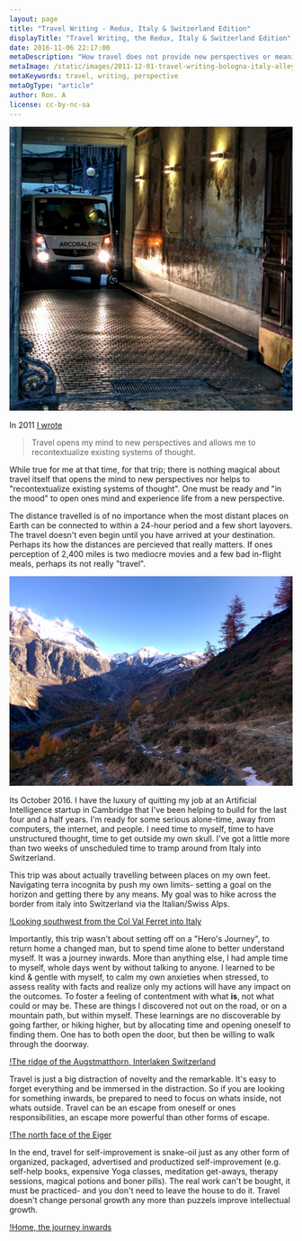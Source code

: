 ```yaml
---
layout: page
title: "Travel Writing - Redux, Italy & Switzerland Edition"
displayTitle: "Travel Writing, the Redux, Italy & Switzerland Edition"
date: 2016-11-06 22:17:00
metaDescription: "How travel does not provide new perspectives or meaning."
metaImage: /static/images/2011-12-01-travel-writing-bologna-italy-alleyway.jpg
metaKeywords: travel, writing, perspective
metaOgType: "article"
author: Ron. A
license: cc-by-nc-sa
---
```



![Garbage truck in Turino, Italy](/static/images/2016-10-24-travel-garbage.jpg)

In 2011 [I wrote](/2011/12/01/travel-writing/)

> Travel opens my mind to new perspectives and allows me to recontextualize
> existing systems of thought.

While true for me at that time, for that trip; there is nothing magical about
travel itself that opens the mind to new perspectives nor helps to
"recontextualize existing systems of thought". One must be ready and "in the
mood" to open ones mind and experience life from a new perspective.

The distance travelled is of no importance when the most distant places on
Earth can be connected to within a 24-hour period and a few short layovers.
The travel doesn't even begin until you have arrived at your destination.
Perhaps its how the distances are percieved that really matters. If ones
perception of 2,400 miles is two mediocre movies and a few bad in-flight
meals, perhaps its not really "travel".

![Looking northeast up the Italian side of the Val Ferret, to Switzerland](/static/images/2016-10-27-travel-val-ferret.jpg)

Its October 2016. I have the luxury of quitting my job at an Artificial
Intelligence startup in Cambridge that I've been helping to build for the last
four and a half years. I'm ready for some serious alone-time, away
from computers, the internet, and people. I need time to myself, time to have
unstructured thought, time to get outside my own skull. I've got a little more
than two weeks of unscheduled time to tramp around from Italy into Switzerland.

This trip was about actually travelling between places on my own feet. Navigating
terra incognita by push my own limits- setting a goal on the horizon and getting
there by any means. My goal was to hike across the border from italy into
Switzerland via the Italian/Swiss Alps.

[!Looking southwest from the Col Val Ferret into Italy](/static/images/2016-10-28-travel-val-ferret-pano.jpg)

Importantly, this trip wasn't about setting off on a "Hero's Journey", to return
home a changed man, but to spend time alone to better understand myself. It was
a journey inwards. More than anything else, I had ample time to myself, whole days
went by without talking to anyone. I learned to be kind & gentle with myself, to
calm my own anxieties when stressed, to assess reality with facts and realize
only my actions will have any impact on the outcomes. To foster a feeling of
contentment with what **is**, not what could or may be. These are things I discovered
not out on the road, or on a mountain path, but within myself. These learnings
are no discoverable by going farther, or hiking higher, but by allocating time
and opening oneself to finding them. One has to both open the door, but then be
willing to walk through the doorway.

[!The ridge of the Augstmatthorn, Interlaken Switzerland](/static/images/2016-10-30-travel-augstmatthorn.jpg)

Travel is just a big distraction of novelty and the remarkable. It's easy to forget
everything and be immersed in the distraction. So if you are looking for something
inwards, be prepared to need to focus on whats inside, not whats outside. Travel
can be an escape from oneself or ones responsibilities, an escape more powerful
than other forms of escape.

[!The north face of the Eiger](/static/images/2016-10-31-travel-eiger.jpg)

In the end, travel for self-improvement is snake-oil just as any other form of
organized, packaged, advertised and productized self-improvement (e.g. self-help
books, expensive Yoga classes, meditation get-aways, therapy sessions, magical potions
and boner pills). The real work can't be bought, it must be practiced- and you
don't need to leave the house to do it. Travel doesn't change personal growth
any more than puzzels improve intellectual growth.

[!Home, the journey inwards](/static/images/2016-11-06-travel-home.jpg)

